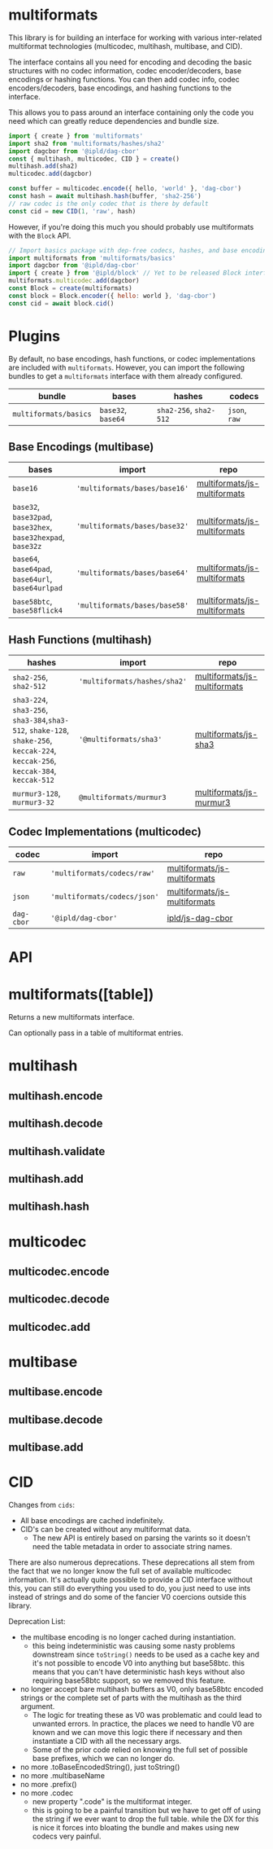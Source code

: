 # multiformats

This library is for building an interface for working with various
inter-related multiformat technologies (multicodec, multihash, multibase,
and CID).

The interface contains all you need for encoding and decoding the basic
structures with no codec information, codec encoder/decoders, base encodings
or hashing functions. You can then add codec info, codec encoders/decoders,
base encodings, and hashing functions to the interface.

This allows you to pass around an interface containing only the code you need
which can greatly reduce dependencies and bundle size.

```js
import { create } from 'multiformats'
import sha2 from 'multiformats/hashes/sha2'
import dagcbor from '@ipld/dag-cbor'
const { multihash, multicodec, CID } = create()
multihash.add(sha2)
multicodec.add(dagcbor)

const buffer = multicodec.encode({ hello, 'world' }, 'dag-cbor')
const hash = await multihash.hash(buffer, 'sha2-256')
// raw codec is the only codec that is there by default
const cid = new CID(1, 'raw', hash)
```

However, if you're doing this much you should probably use multiformats
with the `Block` API.

```js
// Import basics package with dep-free codecs, hashes, and base encodings
import multiformats from 'multiformats/basics'
import dagcbor from '@ipld/dag-cbor'
import { create } from '@ipld/block' // Yet to be released Block interface
multiformats.multicodec.add(dagcbor)
const Block = create(multiformats)
const block = Block.encoder({ hello: world }, 'dag-cbor')
const cid = await block.cid()
```

# Plugins

By default, no base encodings, hash functions, or codec implementations are included with `multiformats`.
However, you can import the following bundles to get a `multiformats` interface with them already configured.

| bundle | bases | hashes | codecs |
|---|---|---|---|
| `multiformats/basics` | `base32`, `base64` | `sha2-256`, `sha2-512` | `json`, `raw` |

## Base Encodings (multibase)

| bases | import | repo |
 --- | --- | --- |
`base16` | `'multiformats/bases/base16'` | [multiformats/js-multiformats](https://github.com/multiformats/js-multiformats/tree/master/bases) |
`base32`, `base32pad`, `base32hex`, `base32hexpad`, `base32z` | `'multiformats/bases/base32'` | [multiformats/js-multiformats](https://github.com/multiformats/js-multiformats/tree/master/bases) |
`base64`, `base64pad`, `base64url`, `base64urlpad` | `'multiformats/bases/base64'` | [multiformats/js-multiformats](https://github.com/multiformats/js-multiformats/tree/master/bases) |
`base58btc`, `base58flick4` | `'multiformats/bases/base58'` | [multiformats/js-multiformats](https://github.com/multiformats/js-multiformats/tree/master/bases) |

## Hash Functions (multihash)

| hashes | import | repo |
| --- | --- | --- |
| `sha2-256`, `sha2-512` | `'multiformats/hashes/sha2'` | [multiformats/js-multiformats](https://github.com/multiformats/js-multiformats/tree/master/hashes) |
| `sha3-224`, `sha3-256`, `sha3-384`,`sha3-512`, `shake-128`, `shake-256`, `keccak-224`, `keccak-256`, `keccak-384`, `keccak-512` | `'@multiformats/sha3'` | [multiformats/js-sha3](https://github.com/multiformats/js-sha3) |
| `murmur3-128`, `murmur3-32` | `@multiformats/murmur3` | [multiformats/js-murmur3](https://github.com/multiformats/js-murmur3) |

## Codec Implementations (multicodec)

| codec | import | repo |
| --- | --- | --- |
| `raw` | `'multiformats/codecs/raw'` | [multiformats/js-multiformats](https://github.com/multiformats/js-multiformats/tree/master/codecs) |
| `json` | `'multiformats/codecs/json'` | [multiformats/js-multiformats](https://github.com/multiformats/js-multiformats/tree/master/codecs) |
| `dag-cbor` | `'@ipld/dag-cbor'` | [ipld/js-dag-cbor](https://github.com/ipld/js-dag-cbor) |

# API

# multiformats([table])

Returns a new multiformats interface.

Can optionally pass in a table of multiformat entries.

# multihash

## multihash.encode

## multihash.decode

## multihash.validate

## multihash.add

## multihash.hash

# multicodec

## multicodec.encode

## multicodec.decode

## multicodec.add

# multibase

## multibase.encode

## multibase.decode

## multibase.add

# CID

Changes from `cids`:

* All base encodings are cached indefinitely.
* CID's can be created without any multiformat data.
  * The new API is entirely based on parsing the varints
    so it doesn't need the table metadata in order to associate
    string names.

There are also numerous deprecations. These deprecations all stem from the
fact that we no longer know the full set of available multicodec information.
It's actually quite possible to provide a CID interface without this, you can
still do everything you used to do, you just need to use ints instead of strings
and do some of the fancier V0 coercions outside this library.

Deprecation List:
  * the multibase encoding is no longer cached during instantiation.
    * this being indeterministic was causing some nasty problems downstream
      since `toString()` needs to be used as a cache key and it's not possible
      to encode V0 into anything but base58btc. this means that you can't have
      deterministic hash keys without also requiring base58btc support, so we 
      removed this feature.
  * no longer accept bare multihash buffers as V0, only base58btc encoded strings
    or the complete set of parts with the multihash as the third argument.
    * The logic for treating these as V0 was problematic and could lead to
      unwanted errors. In practice, the places we need to handle V0 are known
      and we can move this logic there if necessary and then instantiate a CID
      with all the necessary args.
    * Some of the prior code relied on knowing the full set of possible base
      prefixes, which we can no longer do.
  * no more .toBaseEncodedString(), just toString()
  * no more .multibaseName
  * no more .prefix()
  * no more .codec
    * new property ".code" is the multiformat integer.
    * this is going to be a painful transition but we have to get off of using
      the string if we ever want to drop the full table. while the DX for this is
      nice it forces into bloating the bundle and makes using new codecs very
      painful.
